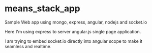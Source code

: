 means_stack_app
===============

Sample Web app using mongo, express, angular, nodejs and socket.io

Here I'm using express to server angular.js single page application.

I am trying to embed socket.io directly into angular scope to make it seamless and realtime.
